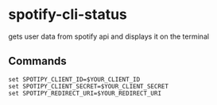 # spotify-cli-status
gets user data from spotify api and displays it on the terminal

## Commands
```
set SPOTIPY_CLIENT_ID=$YOUR_CLIENT_ID
set SPOTIPY_CLIENT_SECRET=$YOUR_CLIENT_SECRET
set SPOTIPY_REDIRECT_URI=$YOUR_REDIRECT_URI
```
